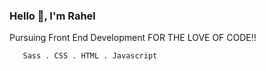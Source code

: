 ### Hello 👋, I'm Rahel





Pursuing Front End Development FOR THE LOVE OF CODE!!


       Sass . CSS . HTML . Javascript







